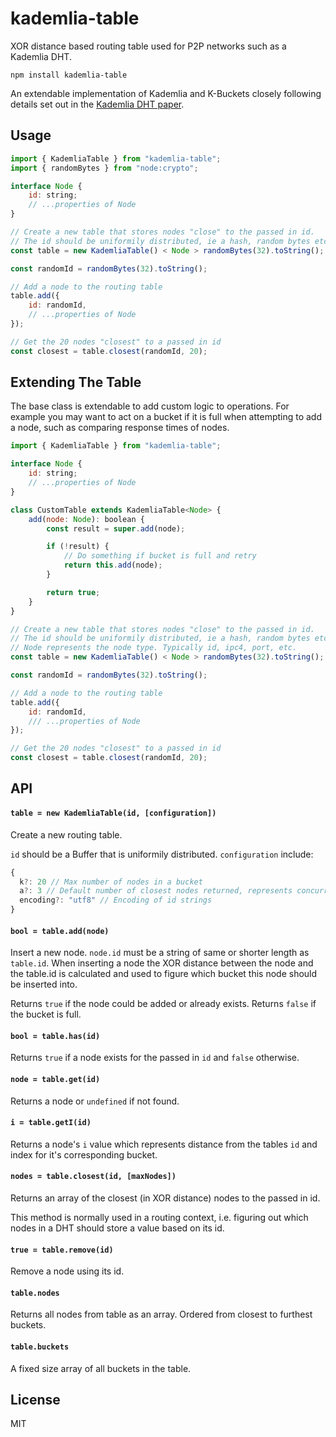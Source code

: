 # kademlia-table

XOR distance based routing table used for P2P networks such as a Kademlia DHT.

```
npm install kademlia-table
```

An extendable implementation of Kademlia and K-Buckets closely following details set out in the [Kademlia DHT paper](https://pdos.csail.mit.edu/~petar/papers/maymounkov-kademlia-lncs.pdf).

## Usage

```js
import { KademliaTable } from "kademlia-table";
import { randomBytes } from "node:crypto";

interface Node {
	id: string;
	// ...properties of Node
}

// Create a new table that stores nodes "close" to the passed in id.
// The id should be uniformily distributed, ie a hash, random bytes etc.
const table = new KademliaTable() < Node > randomBytes(32).toString();

const randomId = randomBytes(32).toString();

// Add a node to the routing table
table.add({
	id: randomId,
	// ...properties of Node
});

// Get the 20 nodes "closest" to a passed in id
const closest = table.closest(randomId, 20);
```

## Extending The Table

The base class is extendable to add custom logic to operations. For example you may want to act on a bucket if it is full when attempting to add a node, such as comparing response times of nodes.

```js
import { KademliaTable } from "kademlia-table";

interface Node {
	id: string;
	// ...properties of Node
}

class CustomTable extends KademliaTable<Node> {
	add(node: Node): boolean {
		const result = super.add(node);

		if (!result) {
			// Do something if bucket is full and retry
			return this.add(node);
		}

		return true;
	}
}

// Create a new table that stores nodes "close" to the passed in id.
// The id should be uniformily distributed, ie a hash, random bytes etc.
// Node represents the node type. Typically id, ipc4, port, etc.
const table = new KademliaTable() < Node > randomBytes(32).toString();

const randomId = randomBytes(32).toString();

// Add a node to the routing table
table.add({
	id: randomId,
	/// ...properties of Node
});

// Get the 20 nodes "closest" to a passed in id
const closest = table.closest(randomId, 20);
```

## API

#### `table = new KademliaTable(id, [configuration])`

Create a new routing table.

`id` should be a Buffer that is uniformily distributed. `configuration` include:

```js
{
  k?: 20 // Max number of nodes in a bucket
  a?: 3 // Default number of closest nodes returned, represents concurrency
  encoding?: "utf8" // Encoding of id strings
}
```

#### `bool = table.add(node)`

Insert a new node. `node.id` must be a string of same or shorter length as `table.id`.
When inserting a node the XOR distance between the node and the table.id is
calculated and used to figure which bucket this node should be inserted into.

Returns `true` if the node could be added or already exists.
Returns `false` if the bucket is full.

#### `bool = table.has(id)`

Returns `true` if a node exists for the passed in `id` and `false` otherwise.

#### `node = table.get(id)`

Returns a node or `undefined` if not found.

#### `i = table.getI(id)`

Returns a node's `i` value which represents distance from the tables `id` and index for it's corresponding bucket.

#### `nodes = table.closest(id, [maxNodes])`

Returns an array of the closest (in XOR distance) nodes to the passed in id.

This method is normally used in a routing context, i.e. figuring out which nodes
in a DHT should store a value based on its id.

#### `true = table.remove(id)`

Remove a node using its id.

#### `table.nodes`

Returns all nodes from table as an array. Ordered from closest to furthest buckets.

#### `table.buckets`

A fixed size array of all buckets in the table.

## License

MIT
